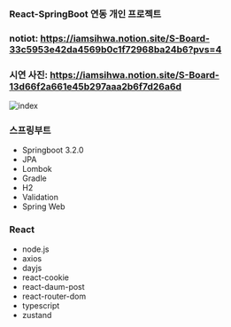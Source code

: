 ### React-SpringBoot 연동 개인 프로젝트

### notiot: https://iamsihwa.notion.site/S-Board-33c5953e42da4569b0c1f72968ba24b6?pvs=4

### 시연 사진: https://iamsihwa.notion.site/S-Board-13d66f2a661e45b297aaa2b6f7d26a6d

![index](https://github.com/shjeng/S-board/assets/134994387/f3d2f3ce-a130-465c-baf3-801bb79c10f5)



### 스프링부트 
 - Springboot 3.2.0
 - JPA
 - Lombok
 - Gradle
 - H2
 - Validation
 - Spring Web

### React
 - node.js
 - axios
 - dayjs
 - react-cookie
 - react-daum-post
 - react-router-dom
 - typescript
 - zustand

